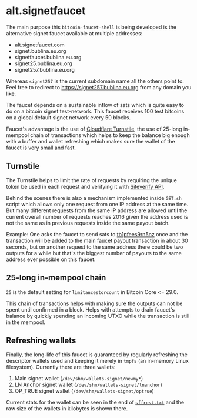 # alt.signetfaucet

The main purpose this `bitcoin-faucet-shell` is being developed
is the alternative signet faucet available at multiple addresses:

 * alt.signetfaucet.com
 * signet.bublina.eu.org
 * signetfaucet.bublina.eu.org
 * signet25.bublina.eu.org
 * signet257.bublina.eu.org

Whereas `signet257` is the current subdomain name all the others point
to. Feel free to redirect to https://signet257.bublina.eu.org from any
domain you like.

The faucet depends on a sustainable inflow of sats which is quite easy
to do on a bitcoin signet test-network. This faucet receives 100 test
bitcoins on a global default signet network every 50 blocks.

Faucet's advantage is the use of [Cloudflare Turnstile](
https://cloudflare.com/application-services/products/turnstile/), the
use of 25-long in-mempool chain of transactions which helps to keep
the balance big enough with a buffer and wallet refreshing which makes
sure the wallet of the faucet is very small and fast.

## Turnstile

The Turnstile helps to limit the rate of requests by requiring the unique
token be used in each request and verifying it with [Siteverify API](
https://developers.cloudflare.com/turnstile/get-started/server-side-validation).

Behind the scenes there is also a mechanism implemented inside `GET.sh`
script which allows only one request from one IP address at the same time.
But many different requests from the same IP address are allowed until
the current overall number of requests reaches 2016 given the address
used is not the same as in previous requests inside the same payout batch.

Example: One asks the faucet to send sats to [tb1pfees9rn5nz](
https://signet257.bublina.eu.org/?x=tb1pfees9rn5nz) once and the transaction
will be added to the main faucet payout transaction in about 30 seconds,
but on another request to the same address there could be two outputs for
a while but that's the biggest number of payouts to the same address ever
possible on this faucet.


## 25-long in-mempool chain

`25` is the default setting for `limitancestorcount` in Bitcoin Core <= 29.0.

This chain of transactions helps with making sure the outputs can not be
spent until confirmed in a block. Helps with attempts to drain faucet's
balance by quickly spending an incoming UTXO while the transaction is still
in the mempool.


## Refreshing wallets

Finally, the long-life of this faucet is guaranteed by regularly refreshing
the descriptor wallets used and keeping it merely in `tmpfs` (an in-memory
Linux filesystem). Currently there are three wallets:

 1. Main signet wallet (`/dev/shm/wallets-signet/newmy*`)
 2. LN Anchor signet wallet (`/dev/shm/wallets-signet/lnanchor`)
 3. OP_TRUE signet wallet (`/dev/shm/wallets-signet/optrue`)

Current stats for the wallet can be seen in the end of [`sffrest.txt`](
https://signet257.bublina.eu.org/sffrest.txt) and the raw size of the wallets
in kilobytes is shown there.
